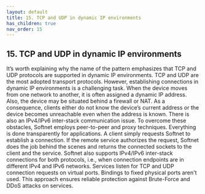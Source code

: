 ```yaml
---
layout: default
title: 15. TCP and UDP in dynamic IP environments
has_children: true
nav_order: 15
---
```


## 15. TCP and UDP in dynamic IP environments

It’s worth explaining why the name of the pattern emphasizes that TCP and UDP protocols are supported in dynamic IP environments. TCP and UDP are the most adopted transport protocols. However, establishing connections in dynamic IP environments is a challenging task. When the device moves from one network to another, it is often assigned a dynamic IP address. Also, the device may be situated behind a firewall or NAT. As a consequence, clients either do not know the device’s current address or the device becomes unreachable even when the address is known. There is also an IPv4/IPv6 inter-stack communication issue. To overcome these obstacles, Softnet employs peer-to-peer and proxy techniques. Everything is done transparently for applications. A client simply requests Softnet to establish a connection. If the remote service authorizes the request, Softnet does the job behind the scenes and returns the connected sockets to the client and the service. Softnet also supports IPv4/IPv6 inter-stack connections for both protocols, i.e., when connection endpoints are in different IPv4 and IPv6 networks. Services listen for TCP and UDP connection requests on virtual ports. Bindings to fixed physical ports aren't used. This approach ensures reliable protection against Brute-Force and DDoS attacks on services.